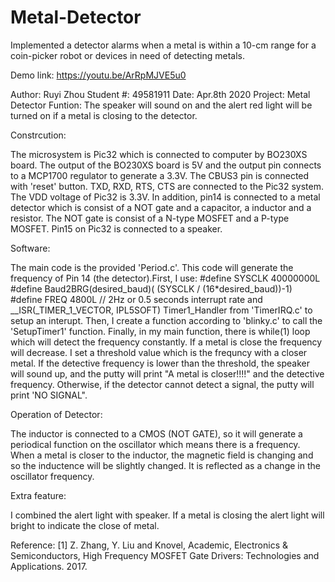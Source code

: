 # Metal-Detector
Implemented a detector alarms  when a metal is within a 10-cm range for a coin-picker robot or devices in need of detecting metals.

Demo link: https://youtu.be/ArRpMJVE5u0

Author: Ruyi Zhou
Student #: 49581911
Date: Apr.8th 2020
Project: Metal Detector
Funtion: The speaker will sound on and the alert red light will be turned on if a metal is closing to the detector.

Constrcution:

The microsystem is Pic32 which is connected to computer by BO230XS board. The output of the BO230XS board is 5V
and the output pin connects to a MCP1700 regulator to generate a 3.3V. The CBUS3 pin is connected with 'reset' 
button. TXD, RXD, RTS, CTS are connected to the Pic32 system. The VDD voltage of Pic32 is 3.3V. In addition, 
pin14 is connected to a metal detector which is consist of a NOT gate and a capacitor, a inductor and a resistor. The
NOT gate is consist of a N-type MOSFET and a P-type MOSFET. Pin15 on Pic32 is connected to a speaker.


Software:

The main code is the provided 'Period.c'. This code will generate the frequency of Pin 14 (the detector).First,
I use:
	#define SYSCLK 40000000L
	#define Baud2BRG(desired_baud)( (SYSCLK / (16*desired_baud))-1)
	#define FREQ 4800L // 2Hz or 0.5 seconds interrupt rate
and
	__ISR(_TIMER_1_VECTOR, IPL5SOFT) Timer1_Handler
from 'TimerIRQ.c' to setup an interupt. Then, I create a function according to 'blinky.c' to call the 'SetupTimer1'
function. Finally, in my main function, there is while(1) loop which will detect the frequency constantly. If a
metal is close the frequency will decrease. I set a threshold value which is the frequncy with a closer metal.
If the detective frequency is lower than the threshold, the speaker will sound up, and the putty will print "A metal
is closer!!!!" and the detective frequency. Otherwise, if the detector cannot detect a signal, the putty will
print 'NO SIGNAL".


Operation of Detector:

The inductor is connected to a CMOS (NOT GATE), so it will generate a periodical function on the oscillator which 
means there is a frequency. When a metal is closer to the inductor, the magnetic field is changing and so the 
inductence will be slightly changed. It is reflected as a change in the oscillator frequency.


Extra feature:

I combined the alert light with speaker. If a metal is closing the alert light will bright to indicate the close
of metal.


Reference:
[1] Z. Zhang, Y. Liu and Knovel, Academic, Electronics & Semiconductors, High Frequency MOSFET Gate Drivers: 
Technologies and Applications. 2017.

